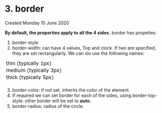 # 3. border
Created Monday 15 June 2020

**By default, the properties apply to all the 4 sides.**
border has propeties:

1. border-style
2. border-width: can have 4 values, Top and clock. If two are specified, they are set rectangularly. We can slo use the following names:

![](vault/2._CSS/3._Box_Model/3._border/pasted_image001.png)

3. border-color: if not set, inherits the color of the element.
4. If required we can set border for each of the sides, using border-top-style: other border will be set to ***auto*.**
5. border-radius: radius of the circle.


